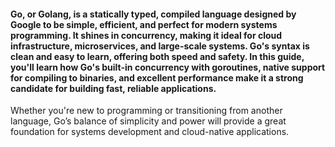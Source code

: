 #### Go, or Golang, is a statically typed, compiled language designed by Google to be simple, efficient, and perfect for modern systems programming. It shines in concurrency, making it ideal for cloud infrastructure, microservices, and large-scale systems. Go's syntax is clean and easy to learn, offering both speed and safety. In this guide, you'll learn how Go's built-in concurrency with goroutines, native support for compiling to binaries, and excellent performance make it a strong candidate for building fast, reliable applications.

Whether you're new to programming or transitioning from another language, Go’s balance of simplicity and power will provide a great foundation for systems development and cloud-native applications.
